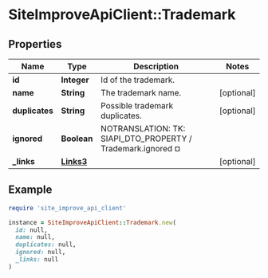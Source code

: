 # SiteImproveApiClient::Trademark

## Properties

| Name | Type | Description | Notes |
| ---- | ---- | ----------- | ----- |
| **id** | **Integer** | Id of the trademark. |  |
| **name** | **String** | The trademark name. | [optional] |
| **duplicates** | **String** | Possible trademark duplicates. | [optional] |
| **ignored** | **Boolean** | NOTRANSLATION: TK: SIAPI_DTO_PROPERTY / Trademark.ignored ¤ |  |
| **_links** | [**Links3**](Links3.md) |  | [optional] |

## Example

```ruby
require 'site_improve_api_client'

instance = SiteImproveApiClient::Trademark.new(
  id: null,
  name: null,
  duplicates: null,
  ignored: null,
  _links: null
)
```

